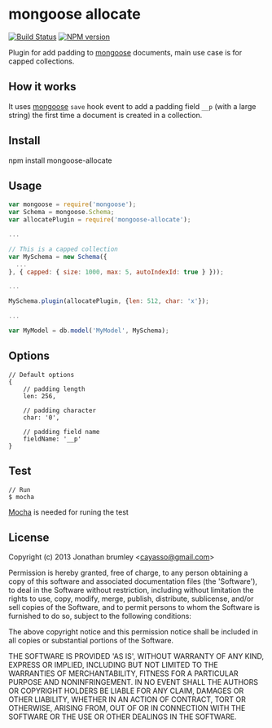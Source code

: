 # mongoose allocate

[![Build Status](https://travis-ci.org/cayasso/mongoose-allocate.png?branch=master)](https://travis-ci.org/cayasso/mongoose-allocate)
[![NPM version](https://badge.fury.io/js/mongoose-allocate.png)](http://badge.fury.io/js/mongoose-allocate)

Plugin for add padding to [mongoose][] documents, main use case is for capped collections.

## How it works

It uses [mongoose][] `save` hook event to add a padding field `__p` (with a large string)
the first time a document is created in a collection.

## Install

npm install mongoose-allocate

## Usage

```javascript
var mongoose = require('mongoose');
var Schema = mongoose.Schema;
var allocatePlugin = require('mongoose-allocate');

...

// This is a capped collection
var MySchema = new Schema({
  ...
}, { capped: { size: 1000, max: 5, autoIndexId: true } }));

...

MySchema.plugin(allocatePlugin, {len: 512, char: 'x'});

...

var MyModel = db.model('MyModel', MySchema);
```

## Options

    // Default options
    {
        // padding length
        len: 256,

        // padding character
        char: '0',

        // padding field name
        fieldName: '__p'
    }

## Test

    // Run
    $ mocha

[Mocha][] is needed for runing the test


## License

Copyright (c) 2013 Jonathan brumley &lt;cayasso@gmail.com&gt;

Permission is hereby granted, free of charge, to any person obtaining
a copy of this software and associated documentation files (the
'Software'), to deal in the Software without restriction, including
without limitation the rights to use, copy, modify, merge, publish,
distribute, sublicense, and/or sell copies of the Software, and to
permit persons to whom the Software is furnished to do so, subject to
the following conditions:

The above copyright notice and this permission notice shall be
included in all copies or substantial portions of the Software.

THE SOFTWARE IS PROVIDED 'AS IS', WITHOUT WARRANTY OF ANY KIND,
EXPRESS OR IMPLIED, INCLUDING BUT NOT LIMITED TO THE WARRANTIES OF
MERCHANTABILITY, FITNESS FOR A PARTICULAR PURPOSE AND NONINFRINGEMENT.
IN NO EVENT SHALL THE AUTHORS OR COPYRIGHT HOLDERS BE LIABLE FOR ANY
CLAIM, DAMAGES OR OTHER LIABILITY, WHETHER IN AN ACTION OF CONTRACT,
TORT OR OTHERWISE, ARISING FROM, OUT OF OR IN CONNECTION WITH THE
SOFTWARE OR THE USE OR OTHER DEALINGS IN THE SOFTWARE.

[mongoose]: http://mongoosejs.com
[Mocha]: http://mochajs.org/
[repository]: http://github.com/cayasso/mongoose-allocate

